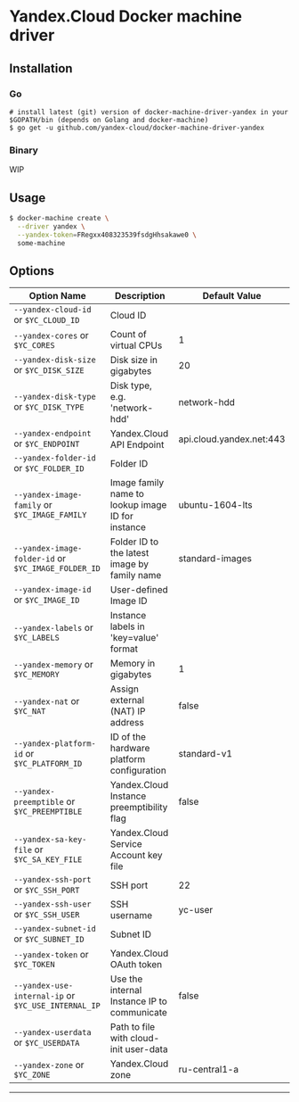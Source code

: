 # Yandex.Cloud Docker machine driver

## Installation
### Go
```shell
# install latest (git) version of docker-machine-driver-yandex in your $GOPATH/bin (depends on Golang and docker-machine)
$ go get -u github.com/yandex-cloud/docker-machine-driver-yandex
```

### Binary

WIP

## Usage
```bash
$ docker-machine create \
  --driver yandex \
  --yandex-token=FRegxx408323539fsdgHhsakawe0 \
  some-machine
```

## Options

|Option Name                                              |Description                                        |Default Value             |
|---------------------------------------------------------|---------------------------------------------------|--------------------------|
| ``--yandex-cloud-id`` or ``$YC_CLOUD_ID``               | Cloud ID                                          |                          | 
| ``--yandex-cores`` or ``$YC_CORES``                     | Count of virtual CPUs                             | 1                        | 
| ``--yandex-disk-size`` or ``$YC_DISK_SIZE``             | Disk size in gigabytes                            | 20                       | 
| ``--yandex-disk-type`` or ``$YC_DISK_TYPE``             | Disk type, e.g. 'network-hdd'                     | network-hdd              | 
| ``--yandex-endpoint`` or ``$YC_ENDPOINT``               | Yandex.Cloud API Endpoint                         | api.cloud.yandex.net:443 | 
| ``--yandex-folder-id`` or ``$YC_FOLDER_ID``             | Folder ID                                         |                          | 
| ``--yandex-image-family`` or ``$YC_IMAGE_FAMILY``       | Image family name to lookup image ID for instance | ubuntu-1604-lts          | 
| ``--yandex-image-folder-id`` or ``$YC_IMAGE_FOLDER_ID`` | Folder ID to the latest image by family name      | standard-images          | 
| ``--yandex-image-id`` or ``$YC_IMAGE_ID``               | User-defined Image ID                             |                          | 
| ``--yandex-labels`` or ``$YC_LABELS``                   | Instance labels in 'key=value' format             |                          | 
| ``--yandex-memory`` or ``$YC_MEMORY``                   | Memory in gigabytes                               | 1                        | 
| ``--yandex-nat`` or ``$YC_NAT``                         | Assign external (NAT) IP address                  | false                    | 
| ``--yandex-platform-id`` or ``$YC_PLATFORM_ID``         | ID of the hardware platform configuration         | standard-v1              | 
| ``--yandex-preemptible`` or ``$YC_PREEMPTIBLE``         | Yandex.Cloud Instance preemptibility flag         | false                    | 
| ``--yandex-sa-key-file`` or ``$YC_SA_KEY_FILE``         | Yandex.Cloud Service Account key file             |                          | 
| ``--yandex-ssh-port`` or ``$YC_SSH_PORT``               | SSH port                                          | 22                       | 
| ``--yandex-ssh-user`` or ``$YC_SSH_USER``               | SSH username                                      | yc-user                  | 
| ``--yandex-subnet-id`` or ``$YC_SUBNET_ID``             | Subnet ID                                         |                          | 
| ``--yandex-token`` or ``$YC_TOKEN``                     | Yandex.Cloud OAuth token                          |                          | 
| ``--yandex-use-internal-ip`` or ``$YC_USE_INTERNAL_IP`` | Use the internal Instance IP to communicate       | false                    | 
| ``--yandex-userdata`` or ``$YC_USERDATA``               | Path to file with cloud-init user-data            |                          | 
| ``--yandex-zone`` or ``$YC_ZONE``                       | Yandex.Cloud zone                                 | ru-central1-a            |  
---
